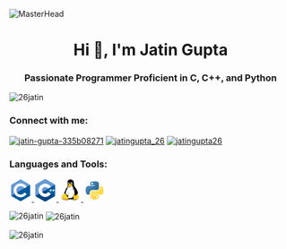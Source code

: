 ![MasterHead]([https://mir-s3-cdn-cf.behance.net/project_modules/max_1200/223e6792880429.5e569ff84ebef.gif](https://camo.githubusercontent.com/b9d2cf6f810f95b5fb495edca02c307d492c32f71a62ab6c801e416fa5492338/68747470733a2f2f692e70696e696d672e636f6d2f6f726967696e616c732f37372f63612f61332f37376361613332383834643733356434333961646534356261333766656166322e676966))

<h1 align="center">Hi 👋, I'm Jatin Gupta</h1>
<h3 align="center">Passionate Programmer Proficient in C, C++, and Python</h3>

<p align="left"> <img src="https://komarev.com/ghpvc/?username=26jatin&label=Profile%20views&color=0e75b6&style=flat" alt="26jatin" /> </p>

<h3 align="left">Connect with me:</h3>
<p align="left">
<a href="https://linkedin.com/in/jatin-gupta-335b08271" target="blank"><img align="center" src="https://raw.githubusercontent.com/rahuldkjain/github-profile-readme-generator/master/src/images/icons/Social/linked-in-alt.svg" alt="jatin-gupta-335b08271" height="30" width="40" /></a>
<a href="https://instagram.com/jatingupta_26" target="blank"><img align="center" src="https://raw.githubusercontent.com/rahuldkjain/github-profile-readme-generator/master/src/images/icons/Social/instagram.svg" alt="jatingupta_26" height="30" width="40" /></a>
<a href="https://www.leetcode.com/jatingupta26" target="blank"><img align="center" src="https://raw.githubusercontent.com/rahuldkjain/github-profile-readme-generator/master/src/images/icons/Social/leet-code.svg" alt="jatingupta26" height="30" width="40" /></a>
</p>

<h3 align="left">Languages and Tools:</h3>
<p align="left"> <a href="https://www.cprogramming.com/" target="_blank" rel="noreferrer"> <img src="https://raw.githubusercontent.com/devicons/devicon/master/icons/c/c-original.svg" alt="c" width="40" height="40"/> </a> <a href="https://www.w3schools.com/cpp/" target="_blank" rel="noreferrer"> <img src="https://raw.githubusercontent.com/devicons/devicon/master/icons/cplusplus/cplusplus-original.svg" alt="cplusplus" width="40" height="40"/> </a> <a href="https://www.linux.org/" target="_blank" rel="noreferrer"> <img src="https://raw.githubusercontent.com/devicons/devicon/master/icons/linux/linux-original.svg" alt="linux" width="40" height="40"/> </a> <a href="https://www.python.org" target="_blank" rel="noreferrer"> <img src="https://raw.githubusercontent.com/devicons/devicon/master/icons/python/python-original.svg" alt="python" width="40" height="40"/> </a> </p>

<p><img align="left" src="https://github-readme-stats.vercel.app/api/top-langs?username=26jatin&show_icons=true&locale=en&layout=compact" alt="26jatin" /></p>

<p>&nbsp;<img align="center" src="https://github-readme-stats.vercel.app/api?username=26jatin&show_icons=true&locale=en" alt="26jatin" /></p>

<p><img align="center" src="https://github-readme-streak-stats.herokuapp.com/?user=26jatin&" alt="26jatin" /></p>

<!-- Add more sections as needed -->
